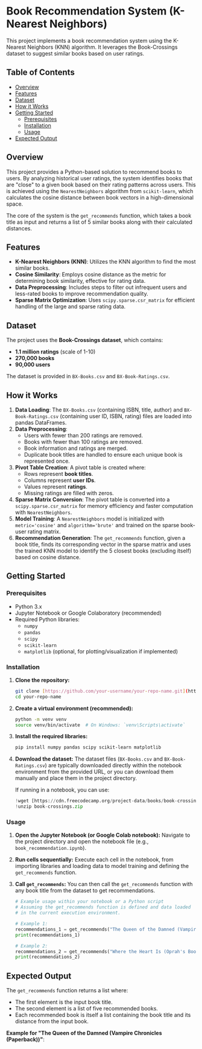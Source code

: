 # Book Recommendation System (K-Nearest Neighbors)

This project implements a book recommendation system using the K-Nearest Neighbors (KNN) algorithm. It leverages the Book-Crossings dataset to suggest similar books based on user ratings.

## Table of Contents

-   [Overview](#overview)
-   [Features](#features)
-   [Dataset](#dataset)
-   [How it Works](#how-it-works)
-   [Getting Started](#getting-started)
    -   [Prerequisites](#prerequisites)
    -   [Installation](#installation)
    -   [Usage](#usage)
-   [Expected Output](#expected-output)

## Overview

This project provides a Python-based solution to recommend books to users. By analyzing historical user ratings, the system identifies books that are "close" to a given book based on their rating patterns across users. This is achieved using the `NearestNeighbors` algorithm from `scikit-learn`, which calculates the cosine distance between book vectors in a high-dimensional space.

The core of the system is the `get_recommends` function, which takes a book title as input and returns a list of 5 similar books along with their calculated distances.

## Features

* **K-Nearest Neighbors (KNN)**: Utilizes the KNN algorithm to find the most similar books.
* **Cosine Similarity**: Employs cosine distance as the metric for determining book similarity, effective for rating data.
* **Data Preprocessing**: Includes steps to filter out infrequent users and less-rated books to improve recommendation quality.
* **Sparse Matrix Optimization**: Uses `scipy.sparse.csr_matrix` for efficient handling of the large and sparse rating data.

## Dataset

The project uses the **Book-Crossings dataset**, which contains:
* **1.1 million ratings** (scale of 1-10)
* **270,000 books**
* **90,000 users**

The dataset is provided in `BX-Books.csv` and `BX-Book-Ratings.csv`.

## How it Works

1.  **Data Loading**: The `BX-Books.csv` (containing ISBN, title, author) and `BX-Book-Ratings.csv` (containing user ID, ISBN, rating) files are loaded into pandas DataFrames.
2.  **Data Preprocessing**:
    * Users with fewer than 200 ratings are removed.
    * Books with fewer than 100 ratings are removed.
    * Book information and ratings are merged.
    * Duplicate book titles are handled to ensure each unique book is represented once.
3.  **Pivot Table Creation**: A pivot table is created where:
    * Rows represent **book titles**.
    * Columns represent **user IDs**.
    * Values represent **ratings**.
    * Missing ratings are filled with zeros.
4.  **Sparse Matrix Conversion**: The pivot table is converted into a `scipy.sparse.csr_matrix` for memory efficiency and faster computation with `NearestNeighbors`.
5.  **Model Training**: A `NearestNeighbors` model is initialized with `metric='cosine'` and `algorithm='brute'` and trained on the sparse book-user rating matrix.
6.  **Recommendation Generation**: The `get_recommends` function, given a book title, finds its corresponding vector in the sparse matrix and uses the trained KNN model to identify the 5 closest books (excluding itself) based on cosine distance.

## Getting Started

### Prerequisites

* Python 3.x
* Jupyter Notebook or Google Colaboratory (recommended)
* Required Python libraries:
    * `numpy`
    * `pandas`
    * `scipy`
    * `scikit-learn`
    * `matplotlib` (optional, for plotting/visualization if implemented)

### Installation

1.  **Clone the repository:**
    ```bash
    git clone [https://github.com/your-username/your-repo-name.git](https://github.com/your-username/your-repo-name.git)
    cd your-repo-name
    ```
2.  **Create a virtual environment (recommended):**
    ```bash
    python -m venv venv
    source venv/bin/activate  # On Windows: `venv\Scripts\activate`
    ```
3.  **Install the required libraries:**
    ```bash
    pip install numpy pandas scipy scikit-learn matplotlib
    ```
4.  **Download the dataset:**
    The dataset files (`BX-Books.csv` and `BX-Book-Ratings.csv`) are typically downloaded directly within the notebook environment from the provided URL, or you can download them manually and place them in the project directory.

    If running in a notebook, you can use:
    ```python
    !wget [https://cdn.freecodecamp.org/project-data/books/book-crossings.zip](https://cdn.freecodecamp.org/project-data/books/book-crossings.zip)
    !unzip book-crossings.zip
    ```

### Usage

1.  **Open the Jupyter Notebook (or Google Colab notebook):**
    Navigate to the project directory and open the notebook file (e.g., `book_recommendation.ipynb`).
2.  **Run cells sequentially:**
    Execute each cell in the notebook, from importing libraries and loading data to model training and defining the `get_recommends` function.
3.  **Call `get_recommends`:**
    You can then call the `get_recommends` function with any book title from the dataset to get recommendations.

    ```python
    # Example usage within your notebook or a Python script
    # Assuming the get_recommends function is defined and data loaded
    # in the current execution environment.

    # Example 1:
    recommendations_1 = get_recommends("The Queen of the Damned (Vampire Chronicles (Paperback))")
    print(recommendations_1)

    # Example 2:
    recommendations_2 = get_recommends("Where the Heart Is (Oprah's Book Club (Paperback))")
    print(recommendations_2)
    ```

## Expected Output

The `get_recommends` function returns a list where:
* The first element is the input book title.
* The second element is a list of five recommended books.
* Each recommended book is itself a list containing the book title and its distance from the input book.

**Example for "The Queen of the Damned (Vampire Chronicles (Paperback))"**:
